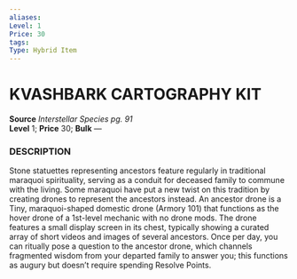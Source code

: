 ```yaml
---
aliases: 
Level: 1 
Price: 30
tags: 
Type: Hybrid Item
---
```

# KVASHBARK CARTOGRAPHY KIT
**Source** _Interstellar Species pg. 91_  
**Level** 1; **Price** 30; **Bulk** —

### DESCRIPTION

Stone statuettes representing ancestors feature regularly in traditional maraquoi spirituality, serving as a conduit for deceased family to commune with the living. Some maraquoi have put a new twist on this tradition by creating drones to represent the ancestors instead. An ancestor drone is a Tiny, maraquoi-shaped domestic drone (Armory 101) that functions as the hover drone of a 1st-level mechanic with no drone mods. The drone features a small display screen in its chest, typically showing a curated array of short videos and images of several ancestors. Once per day, you can ritually pose a question to the ancestor drone, which channels fragmented wisdom from your departed family to answer you; this functions as augury but doesn’t require spending Resolve Points.
